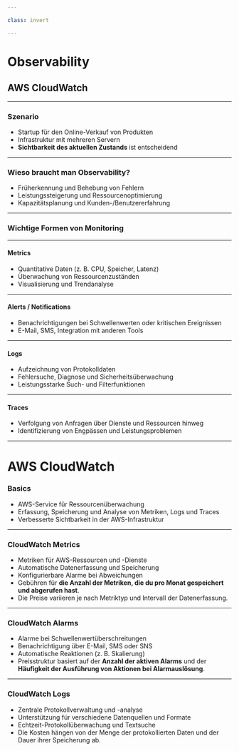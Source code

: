 ```yaml
---

class: invert

---
```


# Observability

## AWS CloudWatch

---

### Szenario

- Startup für den Online-Verkauf von Produkten
- Infrastruktur mit mehreren Servern
- **Sichtbarkeit des aktuellen Zustands** ist entscheidend

---

### Wieso braucht man Observability?

- Früherkennung und Behebung von Fehlern
- Leistungssteigerung und Ressourcenoptimierung
- Kapazitätsplanung und Kunden-/Benutzererfahrung

---

### Wichtige Formen von Monitoring

---

#### Metrics

- Quantitative Daten (z. B. CPU, Speicher, Latenz)
- Überwachung von Ressourcenzuständen
- Visualisierung und Trendanalyse

---

#### Alerts / Notifications

- Benachrichtigungen bei Schwellenwerten oder kritischen Ereignissen
- E-Mail, SMS, Integration mit anderen Tools

---

#### Logs

- Aufzeichnung von Protokolldaten
- Fehlersuche, Diagnose und Sicherheitsüberwachung
- Leistungsstarke Such- und Filterfunktionen

---

#### Traces

- Verfolgung von Anfragen über Dienste und Ressourcen hinweg
- Identifizierung von Engpässen und Leistungsproblemen

---

# AWS CloudWatch

### Basics

- AWS-Service für Ressourcenüberwachung
- Erfassung, Speicherung und Analyse von Metriken, Logs und Traces
- Verbesserte Sichtbarkeit in der AWS-Infrastruktur

---

### CloudWatch Metrics

- Metriken für AWS-Ressourcen und -Dienste
- Automatische Datenerfassung und Speicherung
- Konfigurierbare Alarme bei Abweichungen
- Gebühren für **die Anzahl der Metriken, die du pro Monat gespeichert und abgerufen hast**.
- Die Preise variieren je nach Metriktyp und Intervall der Datenerfassung.

---

### CloudWatch Alarms

- Alarme bei Schwellenwertüberschreitungen
- Benachrichtigung über E-Mail, SMS oder SNS
- Automatische Reaktionen (z. B. Skalierung)
- Preisstruktur basiert auf der **Anzahl der aktiven Alarms** und der **Häufigkeit der Ausführung von Aktionen bei Alarmauslösung**.

---

### CloudWatch Logs

- Zentrale Protokollverwaltung und -analyse
- Unterstützung für verschiedene Datenquellen und Formate
- Echtzeit-Protokollüberwachung und Textsuche
- Die Kosten hängen von der Menge der protokollierten Daten und der Dauer ihrer Speicherung ab.
